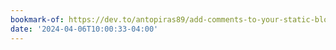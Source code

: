 ```yaml
---
bookmark-of: https://dev.to/antopiras89/add-comments-to-your-static-blog-with-utterances-3jao
date: '2024-04-06T10:00:33-04:00'
---
```

